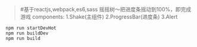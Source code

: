> #基于reactjs,webpack,es6,sass
> 摇摇树～把进度条摇动到100%，即完成游戏
> components:
> 1.Shake(主组件)
> 2.ProgressBar(进度条)
> 3.Alert
>
>
    npm run startDevHot
    npm run buildDev
    npm run build